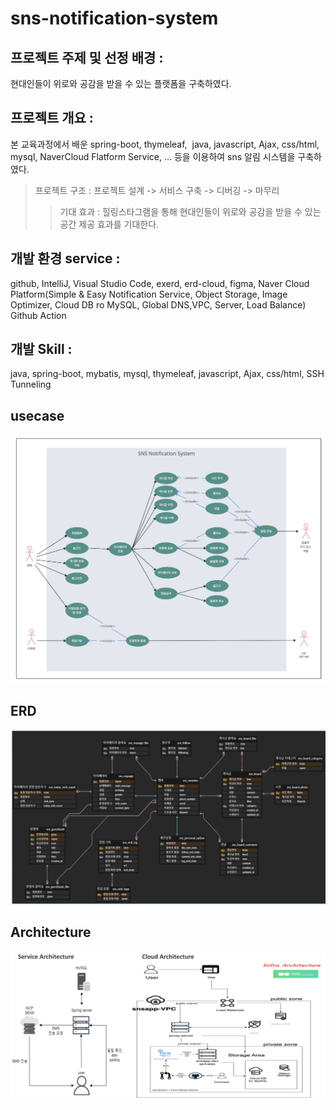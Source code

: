 # sns-notification-system

## 프로젝트 주제 및 선정 배경 : 
현대인들이 위로와 공감을 받을 수 있는 플랫폼을 구축하였다.
## 프로젝트 개요 :
본 교육과정에서 배운 spring-boot, thymeleaf,  java, javascript, Ajax, css/html, mysql, NaverCloud Flatform Service, … 등을 이용하여 sns 알림 시스템을 구축하였다.

>프로젝트 구조 : 프로젝트 설계 -> 서비스 구축 -> 디버깅 -> 마무리
>>기대 효과 : 힐링스타그램을 통해 현대인들이 위로와 공감을 받을 수 있는 공간 제공 효과를 기대한다.

## 개발 환경 service : 
github, IntelliJ, Visual Studio Code, exerd, erd-cloud, figma, Naver Cloud Platform(Simple & Easy Notification Service, Object Storage, Image Optimizer, Cloud DB ro MySQL, Global DNS,VPC, Server, Load Balance) Github Action   
## 개발 Skill : 
java, spring-boot, mybatis, mysql, thymeleaf, javascript, Ajax, css/html, SSH Tunneling

## usecase
![Alt text](image/usecase.png)

## ERD
![Alt text](image/ERD.png)

## Architecture
![Alt text](image/architecture.png)